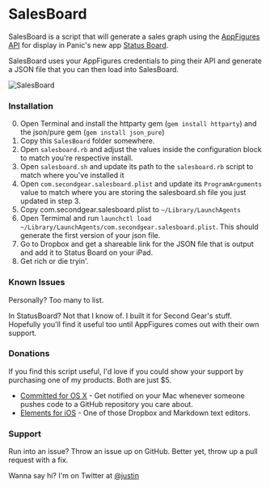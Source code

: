 # SalesBoard

SalesBoard is a script that will generate a sales graph using the [AppFigures API][af] for display in Panic's new app [Status Board][sb].

SalesBoard uses your AppFigures credentials to ping their API and generate a JSON file that you can then load into SalesBoard. 

![SalesBoard](https://github.com/justin/SalesBoard/raw/master/salesboard.jpg "SalesBoard")

### Installation

0. Open Terminal and install the httparty gem (`gem install httparty`) and the json/pure gem (`gem install json_pure`)
1. Copy this `SalesBoard` folder somewhere.
2. Open `salesboard.rb` and adjust the values inside the configuration block to match you're respective install. 
3. Open `salesboard.sh` and update its path to the `salesboard.rb` script to match where you've installed it
4. Open `com.secondgear.salesboard.plist` and update its `ProgramArguments` value to match where you are storing the salesboard.sh file you just updated in step 3.
5. Copy com.secondgear.salesboard.plist to `~/Library/LaunchAgents` 
6. Open Termimal and run `launchctl load ~/Library/LaunchAgents/com.secondgear.salesboard.plist`. This should generate the first version of your json file.
7. Go to Dropbox and get a shareable link for the JSON file that is output and add it to Status Board on your iPad.
8. Get rich or die tryin'.

### Known Issues

Personally? Too many to list.

In StatusBoard? Not that I know of. I built it for Second Gear's stuff. Hopefully you'll find it useful too until AppFigures comes out with their own support.

### Donations

If you find this script useful, I'd love if you could show your support by purchasing one of my products. Both are just $5.

* [Committed for OS X][c] - Get notified on your Mac whenever someone pushes code to a GitHub repository you care about.
* [Elements for iOS][e] - One of those Dropbox and Markdown text editors.

### Support

Run into an issue? Throw an issue up on GitHub. Better yet, throw up a pull request with a fix.

Wanna say hi? I'm on Twitter at [@justin][tw]

[af]: http://www.appfigures.com/
[sb]: http://panic.com/statusboard
[c]: http://bit.ly/committed10
[e]: http://bit.ly/elements20
[tw]: http://twitter.com/justin

